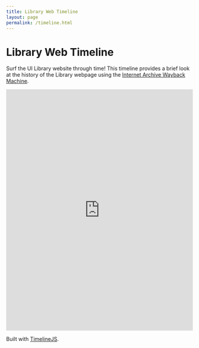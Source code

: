 ```yaml
---
title: Library Web Timeline
layout: page
permalink: /timeline.html
---
```


# Library Web Timeline

Surf the UI Library website through time!
This timeline provides a brief look at the history of the Library webpage using the <a href="https://archive.org/web/" target="_blank" rel="noopener">Internet Archive Wayback Machine</a>.

<iframe src='https://cdn.knightlab.com/libs/timeline3/latest/embed/index.html?source=1z5f8buAUZbBeOpx9ASEKGprGUBiZWhhx2Yb6FJExcCY&font=Default&lang=en&initial_zoom=2&height=650' width='100%' height='650' webkitallowfullscreen mozallowfullscreen allowfullscreen frameborder='0'></iframe>

Built with <a href="http://timeline.knightlab.com/" target="_blank" rel="noopener">TimelineJS</a>.
